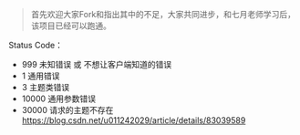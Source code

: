>首先欢迎大家Fork和指出其中的不足，大家共同进步，和七月老师学习后，该项目已经可以跑通。



Status Code：
 - 999 未知错误 或 不想让客户端知道的错误
 - 1 通用错误
 - 3 主题类错误
 - 10000 通用参数错误
 - 30000 请求的主题不存在
https://blog.csdn.net/u011242029/article/details/83039589


